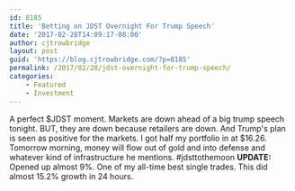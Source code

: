 ```yaml
---
id: 8185
title: 'Betting on JDST Overnight For Trump Speech'
date: '2017-02-28T14:09:17-08:00'
author: cjtrowbridge
layout: post
guid: 'https://blog.cjtrowbridge.com/?p=8185'
permalink: /2017/02/28/jdst-overnight-for-trump-speech/
categories:
    - Featured
    - Investment
---
```


A perfect $JDST moment. Markets are down ahead of a big trump speech tonight. BUT, they are down because retailers are down. And Trump's plan is seen as positive for the markets. I got half my portfolio in at $16.26. Tomorrow morning, money will flow out of gold and into defense and whatever kind of infrastructure he mentions. #jdsttothemoon **UPDATE:** Opened up almost 9%. One of my all-time best single trades. This did almost 15.2% growth in 24 hours.